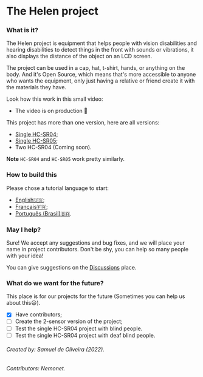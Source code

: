 # The Helen project
### What is it?
The Helen project is equipment that helps people with vision
disabilities and hearing disabilities to detect things in the front with sounds or vibrations,
 it also displays the distance of the object on an LCD screen.

The project can be used in a cap, hat, t-shirt, hands, or anything on
the body. And it's Open Source, which means that's more accessible
to anyone who wants the equipment, only just having a relative or friend
create it with the materials they have.

Look how this work in this small video:

- The video is on production :construction:

This project has more than one version, here are all versions:

- [Single HC-SR04](Helen_Single_HC-SR04/);
- [Single HC-SR05](Helen_Single_HC-SR05/);
- Two HC-SR04 (Coming soon).

**Note** `HC-SR04` and `HC-SR05` work pretty similarly.

### How to build this
Please chose a tutorial language to start:

- [English:us:](Tutorial/README.md);
- [Français:fr:](Tutorial/LIT-MOI.md);
- [Português (Brasil):brazil:](Tutorial/LEIA-ME-br.MD).

### May I help?
Sure! We accept any suggestions and bug fixes, and we will place your name
in project contributors. Don't be shy, you can help so many people with
your idea!

You can give suggestions on the [Discussions](https://github.com/Samuel-de-Oliveira/Helen/discussions) place.

### What do we want for the future?
This place is for our projects for the future (Sometimes you can help us
about this:smiley:).

* [x] Have contributors;
* [ ] Create the 2-sensor version of the project;
* [ ] Test the single HC-SR04 project with blind people.
* [ ] Test the single HC-SR04 project with deaf blind people.

###### Created by: Samuel de Oliveira (2022).
###### Contributors: Nemonet.
